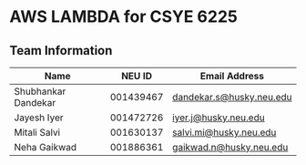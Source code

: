# AWS LAMBDA for CSYE 6225

## Team Information

| Name | NEU ID | Email Address |
| --- | --- | --- |
| Shubhankar Dandekar| 001439467| dandekar.s@husky.neu.edu |
| Jayesh Iyer|001472726 | iyer.j@husky.neu.edu|
| Mitali Salvi|001630137  | salvi.mi@husky.neu.edu|
| Neha Gaikwad|001886361 |gaikwad.n@husky.neu.edu |
 
